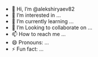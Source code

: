 - 👋 Hi, I’m @alekshiryaev82
- 👀 I’m interested in ...
- 🌱 I’m currently learning ...
- 💞️ I’m Looking to collaborate on ...
- 📫 How to reach me ...
- 😄 Pronouns: ...
- ⚡ Fun fact: ...

<!---
alekshiryaev82/alekshiryaev82 is a ✨ special 18 ✨ repository because its `README.md` (this file) appears on your GitHub profile.
You can click the Preview link to take a look at your changes.
--->
